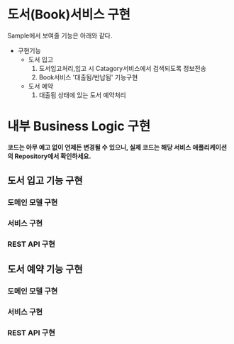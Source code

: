 # 도서(Book)서비스 구현

Sample에서 보여줄 기능은 아래와 같다.

- 구현기능
  - 도서 입고 
    1. 도서입고처리,입고 시 Catagory서비스에서 검색되도록 정보전송
    2. Book서비스 '대출됨/반납됨' 기능구현
  - 도서 예약
    1. 대출됨 상태에 있는 도서 예약처리

# 내부 Business Logic 구현
**코드는 아무 예고 없이 언제든 변경될 수 있으니, 실제 코드는 해당 서비스 애플리케이션의 Repository에서 확인하세요.**

## 도서 입고 기능 구현

### 도메인 모델 구현

### 서비스 구현

### REST API 구현

## 도서 예약 기능 구현

### 도메인 모델 구현

### 서비스 구현

### REST API 구현
